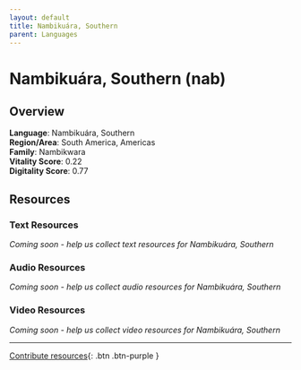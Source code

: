```yaml
---
layout: default
title: Nambikuára, Southern
parent: Languages
---
```


# Nambikuára, Southern (nab)

## Overview

**Language**: Nambikuára, Southern  
**Region/Area**: South America, Americas  
**Family**: Nambikwara  
**Vitality Score**: 0.22  
**Digitality Score**: 0.77  

## Resources

### Text Resources
*Coming soon - help us collect text resources for Nambikuára, Southern*

### Audio Resources
*Coming soon - help us collect audio resources for Nambikuára, Southern*

### Video Resources
*Coming soon - help us collect video resources for Nambikuára, Southern*

---

[Contribute resources](https://fairtrain.github.io/){: .btn .btn-purple }
